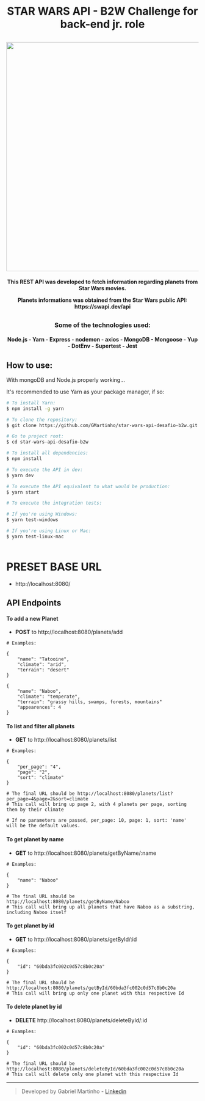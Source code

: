 # 
<h1 align="center">
STAR WARS API - B2W Challenge for back-end jr. role
</h1>
<h2 align="center">
<img src="https://user-images.githubusercontent.com/85261032/120999516-95901380-c75f-11eb-8e70-1a6a900a0c7a.png" width="600px" />
</h2>

<h4 align="center">
  <p>This REST API was developed to fetch information regarding planets from Star Wars movies.</p>
  <p>Planets informations was obtained from the Star Wars public API: https://swapi.dev/api</p>
</h4>
<h2 align="center">
  <h3 align="center">Some of the technologies used:</h3>
<h4 align="center"> Node.js
- Yarn
- Express
- nodemon
- axios
- MongoDB
- Mongoose
- Yup
- DotEnv
- Supertest
  - Jest</h4>
</h2>

## How to use:

With mongoDB and Node.js properly working...

It's recommended to use Yarn as your package manager, if so:
```bash
# To install Yarn:
$ npm install -g yarn

# To clone the repository:
$ git clone https://github.com/GMartinho/star-wars-api-desafio-b2w.git

# Go to project root:
$ cd star-wars-api-desafio-b2w

# To install all dependencies:
$ npm install

# To execute the API in dev:
$ yarn dev

# To execute the API equivalent to what would be production:
$ yarn start

# To execute the integration tests:

# If you're using Windows:
$ yarn test-windows

# If you're using Linux or Mac:
$ yarn test-linux-mac
  
```

# PRESET BASE URL
* http://localhost:8080/

## API Endpoints

#### To add a new Planet 
* **POST** to http://localhost:8080/planets/add
```
# Examples:

{
    "name": "Tatooine",
    "climate": "arid",
    "terrain": "desert"
}

{
    "name": "Naboo",
    "climate": "temperate",
    "terrain": "grassy hills, swamps, forests, mountains"
    "appearences": 4
}
```


#### To list and filter all planets
* **GET** to http://localhost:8080/planets/list

```
# Examples:

{
    "per_page": "4",
    "page": "2",
    "sort": "climate"
}

# The final URL should be http://localhost:8080/planets/list?per_page=4&page=2&sort=climate
# This call will bring up page 2, with 4 planets per page, sorting them by their climate

# If no parameters are passed, per_page: 10, page: 1, sort: 'name' will be the default values.
```

#### To get planet by name
* **GET** to http://localhost:8080/planets/getByName/:name

```
# Examples:

{
    "name": "Naboo"
}

# The final URL should be http://localhost:8080/planets/getByName/Naboo
# This call will bring up all planets that have Naboo as a substring, including Naboo itself

```

#### To get planet by id
* **GET** to http://localhost:8080/planets/getById/:id

```
# Examples:

{
    "id": "60bda3fc002c0d57c8b0c20a"
}

# The final URL should be http://localhost:8080/planets/getById/60bda3fc002c0d57c8b0c20a
# This call will bring up only one planet with this respective Id

```

#### To delete planet by id
* **DELETE** http://localhost:8080/planets/deleteById/:id

```
# Examples:

{
    "id": "60bda3fc002c0d57c8b0c20a"
}

# The final URL should be http://localhost:8080/planets/deleteById/60bda3fc002c0d57c8b0c20a
# This call will delete only one planet with this respective Id

```

-------
> Developed by Gabriel Martinho  - [Linkedin](https://www.linkedin.com/in/gabriel-martinho-074710b0/)

